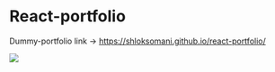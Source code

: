 # React-portfolio




Dummy-portfolio link -> https://shloksomani.github.io/react-portfolio/

![](test.gif)
